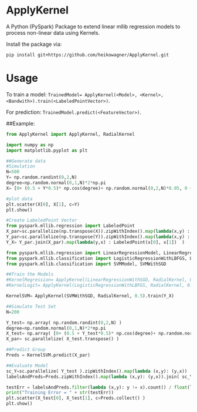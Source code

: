 # ApplyKernel
A Python (PySpark) Package to extend linear mllib regression models to process non-linear data using Kernels.

Install the package via:
```
pip install git+https://github.com/heikowagner/ApplyKernel.git
```

# Usage
To train a model:
`TrainedModel= ApplyKernel(<Model>, <Kernel>, <Bandwith>).train(<LabeledPointVector>)`.

For prediction:
`TrainedModel.predict(<FeatureVector>)`.

##Example:
```python
from ApplyKernel import ApplyKernel, RadialKernel

import numpy as np
import matplotlib.pyplot as plt

##Generate data
#Simulation
N=500
Y= np.random.randint(0,2,N)
degree=np.random.normal(0,1,N)*2*np.pi
X= [0+ (0.5 + Y*0.5)* np.cos(degree)+ np.random.normal(0,2,N)*0.05, 0 + (0.5 + Y*0.5)*np.sin(degree)+ np.random.normal(0,2,N)*0.05   ]

#plot data
plt.scatter(X[0], X[1], c=Y)
plt.show()

#Create LabeledPoint Vector
from pyspark.mllib.regression import LabeledPoint
X_par=sc.parallelize(np.transpose(X)).zipWithIndex().map(lambda(x,y) : (y,x) )
Y_par=sc.parallelize(np.transpose(Y)).zipWithIndex().map(lambda(x,y) : (y,x) )
Y_X= Y_par.join(X_par).map(lambda(y,x) : LabeledPoint(x[0], x[1])  )

from pyspark.mllib.regression import LinearRegressionModel, LinearRegressionWithSGD
from pyspark.mllib.classification import LogisticRegressionWithLBFGS, LogisticRegressionModel
from pyspark.mllib.classification import SVMModel, SVMWithSGD

##Train the Models
#KernelRegression= ApplyKernel(LinearRegressionWithSGD, RadialKernel, 0.5).train(Y_X)
#KernelLogit= ApplyKernel(LogisticRegressionWithLBFGS, RadialKernel, 0.5).train(Y_X)

KernelSVM= ApplyKernel(SVMWithSGD, RadialKernel, 0.5).train(Y_X)

##Simulate Test Set
N=200

Y_test= np.array( np.random.randint(0,2,N) )
degree=np.random.normal(0,1,N)*2*np.pi
X_test= np.array( [0+ (0.5 + Y_test*0.5)* np.cos(degree)+ np.random.normal(0,2,N)*0.05, 0 + (0.5 + Y_test*0.5)*np.sin(degree)+ np.random.normal(0,2,N)*0.05   ])
X_par= sc.parallelize( X_test.transpose() )

##Predict Group
Preds = KernelSVM.predict(X_par)

##Evaluate Model
sc_Y=sc.parallelize( Y_test ).zipWithIndex().map(lambda (x,y): (y,x))
labelsAndPreds=Preds.zipWithIndex().map(lambda (x,y): (y,x)).join( sc_Y ).map(lambda (x,y): y)

testErr = labelsAndPreds.filter(lambda (x,y): y != x).count() / float(labelsAndPreds.count())
print("Training Error = " + str(testErr))
plt.scatter(X_test[0], X_test[1], c=Preds.collect() )
plt.show()

```
